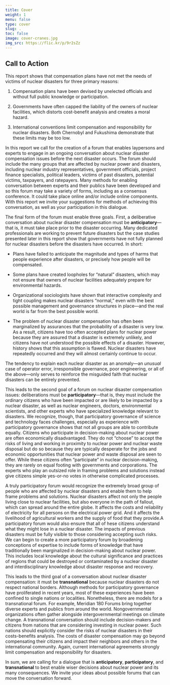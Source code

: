 ```yaml
---
title: Cover
weight: 1
menu: false
type: cover
slug: .
toc: false
image: cover-cranes.jpg
img_src: https://flic.kr/p/9r2sZz
---
```


## Call to Action

This report shows that compensation plans have not met the needs of victims of nuclear disasters for three primary reasons:

1.  Compensation plans have been devised by unelected officials and without full public knowledge or participation.

2.  Governments have often capped the liability of the owners of nuclear facilities, which distorts cost-benefit analysis and creates a moral hazard.

3.  International conventions limit compensation and responsibility for nuclear disasters. Both Chernobyl and Fukushima demonstrate that these limits may be too low.

In this report we call for the creation of a forum that enables laypersons and experts to engage in an ongoing conversation about nuclear disaster compensation issues before the next disaster occurs. The forum should include the many groups that are affected by nuclear power and disasters, including nuclear industry representatives, government officials, project finance specialists, political leaders, victims of past disasters, potential victims, taxpayers, and ratepayers. Many methods for enabling conversation between experts and their publics have been developed and so this forum may take a variety of forms, including as a consensus conference. It could take place online and/or include online components. With this report we invite your suggestions for methods of achieving this conversation, as well as your participation in this dialogue.

The final form of the forum must enable three goals. First, a deliberative conversation about nuclear disaster compensation must be **anticipatory**—that is, it must take place prior to the disaster occurring. Many dedicated professionals are working to prevent future disasters but the case studies presented later in this report show that governments have not fully planned for nuclear disasters before the disasters have occurred. In short:

-   Plans have failed to anticipate the magnitude and types of harms that people experience after disasters, or precisely how people will be compensated.

-   Some plans have created loopholes for “natural” disasters, which may not ensure that owners of nuclear facilities adequately prepare for environmental hazards.

-   Organizational sociologists have shown that interactive complexity and tight coupling makes nuclear disasters “normal,” even with the best possible management and governance structures in place—and the real world is far from the best possible world.

-   The problem of nuclear disaster compensation has often been marginalized by assurances that the probability of a disaster is very low. As a result, citizens have too often accepted plans for nuclear power because they are assured that a disaster is extremely unlikely, and citizens have not understood the possible effects of a disaster. However, history shows that this assumption is flawed. Nuclear disasters have repeatedly occurred and they will almost certainly continue to occur.

The tendency to explain each nuclear disaster as an anomaly—an *unusual* case of operator error, irresponsible governance, poor engineering, or all of the above—only serves to reinforce the misguided faith that nuclear disasters can be entirely prevented.

This leads to the second goal of a forum on nuclear disaster compensation issues: deliberations must be **participatory**—that is, they must include the ordinary citizens who have been impacted or are likely to be impacted by a nuclear disaster, as well as nuclear engineers, doctors, environmental scientists, and other experts who have specialized knowledge relevant to disasters. We recognize, though, that participatory governance of science and technology faces challenges, especially as experience with participatory governance shows that not all groups are able to contribute equally. Citizens who participate in decision-making about nuclear power are often economically disadvantaged. They do not “choose” to accept the risks of living and working in proximity to nuclear power and nuclear waste disposal but do so because they are typically desperate for the jobs and economic opportunities that nuclear power and waste disposal are seen to offer. While these citizens often “participate” in nuclear decision-making, they are rarely on equal footing with governments and corporations. The experts who play an outsized role in framing problems and solutions instead give citizens simple yes-or-no votes in otherwise complicated processes.

A truly participatory forum would recognize the extremely broad group of people who are affected by nuclear disasters and enable them to help frame problems and solutions. Nuclear disasters affect not only the people living close to nuclear facilities, but also everyone in the path of fallout, which can spread around the entire globe. It affects the costs and reliability of electricity for all persons on the electrical power grid. And it affects the livelihood of agricultural workers and the supply of food that they provide.A participatory forum would also ensure that all of hese citizens understand what they might lose in a nuclear disaster. The impacts of previous disasters must be fully visible to those considering accepting such risks. We can begin to create a more participatory forum by broadening conceptions of expertise to include forms of knowledge that have traditionally been marginalized in decision-making about nuclear power. This includes local knowledge about the cultural significance and practices of regions that could be destroyed or contaminated by a nuclear disaster and interdisciplinary knowledge about disaster response and recovery.

This leads to the third goal of a conversation about nuclear disaster compensation: it must be **transnational** because nuclear disasters do not respect national borders. Although methods for participatory governance have proliferated in recent years, most of these experiences have been confined to single nations or localities. Nonetheless, there are models for a transnational forum. For example, Meridian 180 Forums bring together diverse experts and publics from around the world. Nongovernmental organizations often gather alongside intergovernmental meetings on climate change. A transnational conversation should include decision-makers and citizens from nations that are considering investing in nuclear power. Such nations should explicitly consider the risks of nuclear disasters in their costs-benefits analysis. The costs of disaster compensation may go beyond compensating their citizens and impact their neighbors and others in the international community. Again, current international agreements strongly limit compensation and responsibility for disasters.

In sum, we are calling for a dialogue that is **anticipatory**, **participatory**, and **transnational** to best enable wiser decisions about nuclear power and its many consequences. We invite your ideas about possible forums that can move the conversation forward.